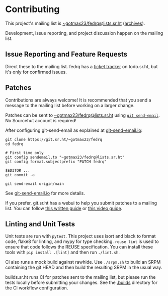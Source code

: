 <!--
SPDX-FileCopyrightText: 2022 Maxwell G <gotmax@e.email>
SPDX-License-Identifier: GPL-2.0-or-later
-->

# Contributing

This project's mailing list is [~gotmax23/fedrq@lists.sr.ht][mailto]
([archives]).

Development, issue reporting, and project discussion happen on the mailing
list.

## Issue Reporting and Feature Requests

Direct these to the mailing list. fedrq has a [ticket tracker][tracker] on
todo.sr.ht, but it's only for confirmed issues.

[tracker]: https://todo.sr.ht/~gotmax23/fedrq

## Patches

Contributions are always welcome!
It is recommended that you send a message to the mailing list before working on
a larger change.

Patches can be sent to [~gotmax23/fedrq@lists.sr.ht][mailto]
using [`git send-email`][1].
No Sourcehut account is required!

After configuring git-send-email as explained at [git-send-email.io][1]:

[mailto]: mailto:~gotmax23/fedrq@lists.sr.ht
[archives]: https://lists.sr.ht/~gotmax23/fedrq
[1]: https://git-send-email.io

```
git clone https://git.sr.ht/~gotmax23/fedrq
cd fedrq

# First time only
git config sendemail.to "~gotmax23/fedrq@lists.sr.ht"
git config format.subjectprefix "PATCH fedrq"

$EDITOR ...
git commit -a

git send-email origin/main
```

See [git-send-email.io][1] for more details.

If you prefer, git.sr.ht has a webui to help you submit patches to a mailing
list. You can follow [this written guide][2] or [this video guide][3].

[2]: https://man.sr.ht/git.sr.ht/#sending-patches-upstream
[3]: https://spacepub.space/w/no6jnhHeUrt2E5ST168tRL


## Linting and Unit Tests

Unit tests are run with `pytest`.
This project uses isort and black to format code, flake8 for linting, and mypy
for type checking.
`reuse lint` is used to ensure that code follows the REUSE specification.
You can install these tools with `pip install .[lint]`
and then run `./lint.sh`.

CI also runs a mock build against rawhide.
Use `./srpm.sh` to build an SRPM containing the git HEAD
and then build the resulting SRPM in the usual way.

builds.sr.ht runs CI for patches sent to the mailing list,
but please run the tests locally before submitting your changes.
See the [.builds] directory for the CI workflow configuration.

[.builds]: https://git.sr.ht/~gotmax23/fedrq/tree/main/item/.builds
